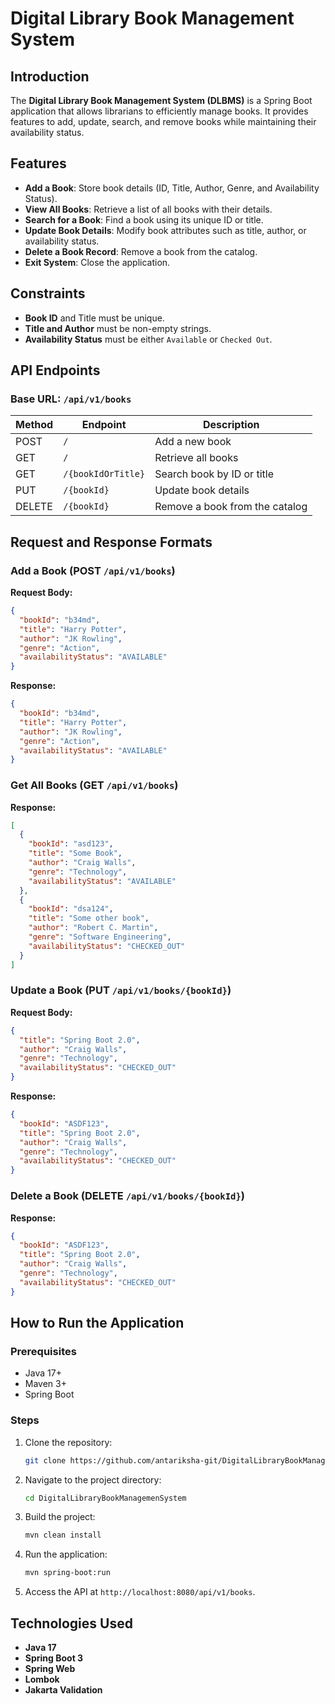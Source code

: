 # Digital Library Book Management System

## Introduction
The **Digital Library Book Management System (DLBMS)** is a Spring Boot application that allows librarians to efficiently manage books. It provides features to add, update, search, and remove books while maintaining their availability status.

## Features
- **Add a Book**: Store book details (ID, Title, Author, Genre, and Availability Status).
- **View All Books**: Retrieve a list of all books with their details.
- **Search for a Book**: Find a book using its unique ID or title.
- **Update Book Details**: Modify book attributes such as title, author, or availability status.
- **Delete a Book Record**: Remove a book from the catalog.
- **Exit System**: Close the application.

## Constraints
- **Book ID** and Title must be unique.
- **Title and Author** must be non-empty strings.
- **Availability Status** must be either `Available` or `Checked Out`.

## API Endpoints
### Base URL: `/api/v1/books`

| Method  | Endpoint               | Description                      |
|---------|------------------------|----------------------------------|
| POST    | `/`                    | Add a new book                  |
| GET     | `/`                    | Retrieve all books              |
| GET     | `/{bookIdOrTitle}`      | Search book by ID or title      |
| PUT     | `/{bookId}`            | Update book details             |
| DELETE  | `/{bookId}`            | Remove a book from the catalog  |

## Request and Response Formats
### Add a Book (POST `/api/v1/books`)
**Request Body:**
```json
{
  "bookId": "b34md",
  "title": "Harry Potter",
  "author": "JK Rowling",
  "genre": "Action",
  "availabilityStatus": "AVAILABLE"
}
```
**Response:**
```json
{
  "bookId": "b34md",
  "title": "Harry Potter",
  "author": "JK Rowling",
  "genre": "Action",
  "availabilityStatus": "AVAILABLE"
}
```

### Get All Books (GET `/api/v1/books`)
**Response:**
```json
[
  {
    "bookId": "asd123",
    "title": "Some Book",
    "author": "Craig Walls",
    "genre": "Technology",
    "availabilityStatus": "AVAILABLE"
  },
  {
    "bookId": "dsa124",
    "title": "Some other book",
    "author": "Robert C. Martin",
    "genre": "Software Engineering",
    "availabilityStatus": "CHECKED_OUT"
  }
]
```

### Update a Book (PUT `/api/v1/books/{bookId}`)
**Request Body:**
```json
{
  "title": "Spring Boot 2.0",
  "author": "Craig Walls",
  "genre": "Technology",
  "availabilityStatus": "CHECKED_OUT"
}
```
**Response:**
```json
{
  "bookId": "ASDF123",
  "title": "Spring Boot 2.0",
  "author": "Craig Walls",
  "genre": "Technology",
  "availabilityStatus": "CHECKED_OUT"
}
```

### Delete a Book (DELETE `/api/v1/books/{bookId}`)
**Response:**
```json
{
  "bookId": "ASDF123",
  "title": "Spring Boot 2.0",
  "author": "Craig Walls",
  "genre": "Technology",
  "availabilityStatus": "CHECKED_OUT"
}
```

## How to Run the Application
### Prerequisites
- Java 17+
- Maven 3+
- Spring Boot

### Steps
1. Clone the repository:
   ```sh
   git clone https://github.com/antariksha-git/DigitalLibraryBookManagemenSystem.git
   ```
2. Navigate to the project directory:
   ```sh
   cd DigitalLibraryBookManagemenSystem
   ```
3. Build the project:
   ```sh
   mvn clean install
   ```
4. Run the application:
   ```sh
   mvn spring-boot:run
   ```
5. Access the API at `http://localhost:8080/api/v1/books`.

## Technologies Used
- **Java 17**
- **Spring Boot 3**
- **Spring Web**
- **Lombok**
- **Jakarta Validation**